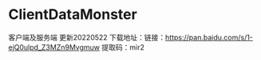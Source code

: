 # ClientDataMonster
客户端及服务端 更新20220522
下载地址：链接：https://pan.baidu.com/s/1-ejQ0ulpd_Z3MZn9Mvgmuw 
提取码：mir2 
